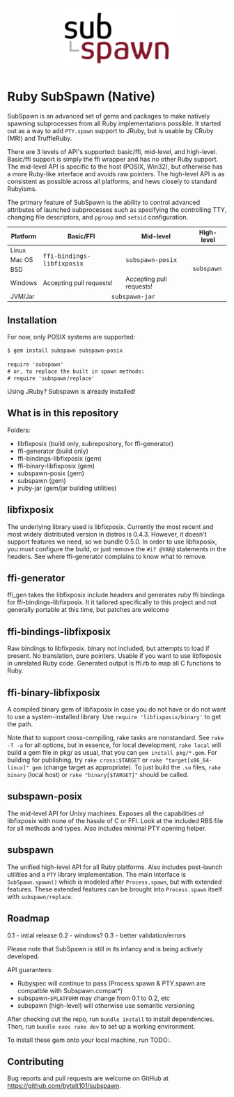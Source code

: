 <p align="center"><img src="doc/logo-export.svg" alt="SubSpawn Logo" height=150 /></p>

Ruby SubSpawn (Native)
================

SubSpawn is an advanced set of gems and packages to make natively spawning subprocesses from all Ruby implementations possible. It started out as a way to add `PTY.spawn` support to JRuby, but is usable by CRuby (MRI) and TruffleRuby.

There are 3 levels of API's supported: basic/ffi, mid-level, and high-level. Basic/ffi support is simply the ffi wrapper and has no other Ruby support. The mid-level API is specific to the host (POSIX, Win32), but otherwise has a more Ruby-like interface and avoids raw pointers. The high-level API is as consistent as possible across all platforms, and hews closely to standard Rubyisms.


The primary feature of SubSpawn is the ability to control advanced attributes of launched subprocesses such as specifying the controlling TTY, changing file descriptors, and `pgroup` and `setsid` configuration.

<table>
    <thead>
        <tr>
			<th>Platform</th>
            <th>Basic/FFI</th>
            <th>Mid-level</th>
            <th>High-level</th>
        </tr>
    </thead>
    <tbody>
        <tr>
            <td>Linux</td>
            <td rowspan=3><tt>ffi-bindings-libfixposix</tt></td>
            <td rowspan=3><tt>subspawn-posix</tt></td>
            <td rowspan=4><tt>subspawn</tt></td>
        </tr>
        <tr>
            <td>Mac OS</td>
        </tr>
        <tr>
            <td>BSD</td>
        </tr>
        <tr>
            <td>Windows</td>
            <td>Accepting pull requests!</td>
            <td>Accepting pull requests!</td>
        </tr>
        <tr>
            <td>JVM/Jar</td>
            <td colspan=3 align=center><tt>subspawn-jar</tt></td>
        </tr>
    </tbody>
</table>

Installation
-----------
For now, only POSIX systems are supported:
```
$ gem install subspawn subspawn-posix

require 'subspawn'
# or, to replace the built in spawn methods:
# require 'subspawn/replace'
```

Using JRuby? Subspawn is already installed!

What is in this repository
-------

Folders:
 - libfixposix (build only, subrepository, for ffi-generator)
 - ffi-generator (build only)
 - ffi-bindings-libfixposix (gem)
 - ffi-binary-libfixposix (gem)
 - subspawn-posix (gem)
 - subspawn (gem)
 - jruby-jar (gem/jar building utilities)


libfixposix
-----------
The underlying library used is libfixposix. Currently the most recent and most widely distributed version in distros is 0.4.3. However, it doesn't support features we need, so we bundle 0.5.0.
In order to use libfixposix, you must configure the build, or just remove the `#if @VAR@` statements in the headers. See where ffi-generator complains to know what to remove.

ffi-generator
-------------
ffi_gen takes the libfixposix include headers and generates ruby ffi bindings for ffi-bindings-libfixposix. It it tailored specifically to this project and not generally portable at this time, but patches are welcome

ffi-bindings-libfixposix
------------------------
Raw bindings to libfixposix. binary not included, but attempts to load if present. No translation, pure pointers. Usable if you want to use libfixposix in unrelated Ruby code. Generated output is ffi.rb to map all C functions to Ruby.

ffi-binary-libfixposix
----------------------
A compiled binary gem of libfixposix in case you do not have or do not want to use a system-installed library. Use `require 'libfixposix/binary'` to get the path.

Note that to support cross-compiling, rake tasks are nonstandard. See `rake -T -a` for all options, but in essence, for local development, `rake local` will build a gem file in pkg/ as usual, that you can `gem install pkg/*.gem`. For building for publishing, try `rake cross:$TARGET` or `rake "target[x86_64-linux]" gem` (change target as appropriate). To just build the `.so` files, `rake binary` (local host) or `rake "binary[$TARGET]"` should be called.

subspawn-posix
-----------
The mid-level API for Unixy machines. Exposes all the capabilities of libfixposix with none of the hassle of C or FFI. Look at the included RBS file for all methods and types. Also includes minimal PTY opening helper.

subspawn
-----------
The unified high-level API for all Ruby platforms. Also includes post-launch utilities and a `PTY` library implementation. The main interface is `SubSpawn.spawn()` which is modeled after `Process.spawn`, but with extended features. These extended features can be brought into `Process.spawn` itself with `subspawn/replace`.


Roadmap
------------
0.1 - intial release
0.2 - windows?
0.3 - better validation/errors

Please note that SubSpawn is still in its infancy and is being actively developed.

API guarantees:

 * Rubyspec will continue to pass (Process.spawn & PTY.spawn are compatble with Subspawn.compat*)
 * subspawn-`$PLATFORM` may change from 0.1 to 0.2, etc
 * subspawn (high-level) will otherwise use semantic versioning



After checking out the repo, run `bundle install` to install dependencies. Then, run `bundle exec rake dev` to set up a working environment.

To install these gem onto your local machine, run TODO:.


## Contributing

Bug reports and pull requests are welcome on GitHub at https://github.com/byteit101/subspawn.

